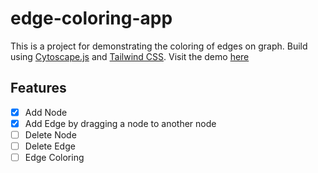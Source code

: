 # edge-coloring-app

This is a project for demonstrating the coloring of edges on graph. Build using [Cytoscape.js](http://js.cytoscape.org) and [Tailwind CSS](http://tailwindcss.com). Visit the demo [here](https://edge-coloring-app.vercel.app/)

## Features
- [x] Add Node
- [x] Add Edge by dragging a node to another node
- [ ] Delete Node
- [ ] Delete Edge
- [ ] Edge Coloring

